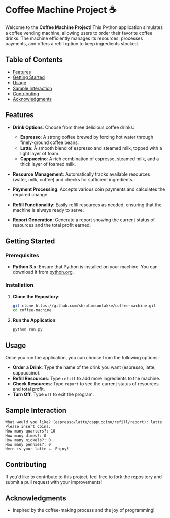 # Coffee Machine Project ☕️

Welcome to the **Coffee Machine Project**! This Python application simulates a coffee vending machine, allowing users to order their favorite coffee drinks. The machine efficiently manages its resources, processes payments, and offers a refill option to keep ingredients stocked.


<!--![Coffee Machine]() Replace with a relevant image URL -->

## Table of Contents
- [Features](#features)
- [Getting Started](#getting-started)
- [Usage](#usage)
- [Sample Interaction](#sample-interaction)
- [Contributing](#contributing)
- [Acknowledgments](#acknowledgments)

## Features

- **Drink Options**: Choose from three delicious coffee drinks:
  - **Espresso**: A strong coffee brewed by forcing hot water through finely-ground coffee beans.
  - **Latte**: A smooth blend of espresso and steamed milk, topped with a light layer of foam.
  - **Cappuccino**: A rich combination of espresso, steamed milk, and a thick layer of foamed milk.

- **Resource Management**: Automatically tracks available resources (water, milk, coffee) and checks for sufficient ingredients.

- **Payment Processing**: Accepts various coin payments and calculates the required change.

- **Refill Functionality**: Easily refill resources as needed, ensuring that the machine is always ready to serve.

- **Report Generation**: Generate a report showing the current status of resources and the total profit earned.

## Getting Started

### Prerequisites

- **Python 3.x**: Ensure that Python is installed on your machine. You can download it from [python.org](https://www.python.org/downloads/).

### Installation

1. **Clone the Repository**:

   ```bash
   git clone https://github.com/shrutimsontakke/coffee-machine.git
   cd coffee-machine
   ```

2. **Run the Application**:

   ```bash
   python run.py
   ```

## Usage

Once you run the application, you can choose from the following options:

- **Order a Drink**: Type the name of the drink you want (espresso, latte, cappuccino).
- **Refill Resources**: Type `refill` to add more ingredients to the machine.
- **Check Resources**: Type `report` to see the current status of resources and total profit.
- **Turn Off**: Type `off` to exit the program.

## Sample Interaction

```plaintext
What would you like? (espresso/latte/cappuccino/refill/report): latte
Please insert coins.
How many quarters?: 10
How many dimes?: 0
How many nickels?: 0
How many pennies?: 0
Here is your latte ☕️. Enjoy!
```

## Contributing

If you'd like to contribute to this project, feel free to fork the repository and submit a pull request with your improvements! 

## Acknowledgments

- Inspired by the coffee-making process and the joy of programming!

